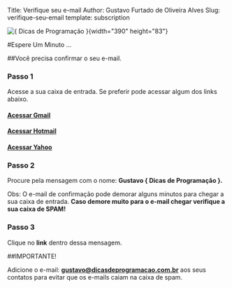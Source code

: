 Title: Verifique seu e-mail
Author: Gustavo Furtado de Oliveira Alves
Slug: verifique-seu-email
template: subscription

![{ Dicas de Programação }](/images/Logo.png){width="390" height="83"}

#Espere Um Minuto ...


##Você precisa confirmar o seu e-mail.


### Passo 1

Acesse a sua caixa de entrada. Se preferir pode acessar algum dos links
abaixo.

#### [Acessar Gmail](http://gmail.com)

#### [Acessar Hotmail](http://login.live.com/)

#### [Acessar Yahoo](http://login.yahoo.com/)

### Passo 2

Procure pela mensagem com o nome: **Gustavo { Dicas de Programação }.**

Obs: O e-mail de confirmação pode demorar alguns minutos para chegar a
sua caixa de entrada. **Caso demore muito para o e-mail chegar verifique
a sua caixa de SPAM!**

### Passo 3

Clique no **link** dentro dessa mensagem.

##IMPORTANTE!

Adicione o e-mail: **gustavo@dicasdeprogramacao.com.br** aos seus
contatos para evitar que os e-mails caiam na caixa de spam.
